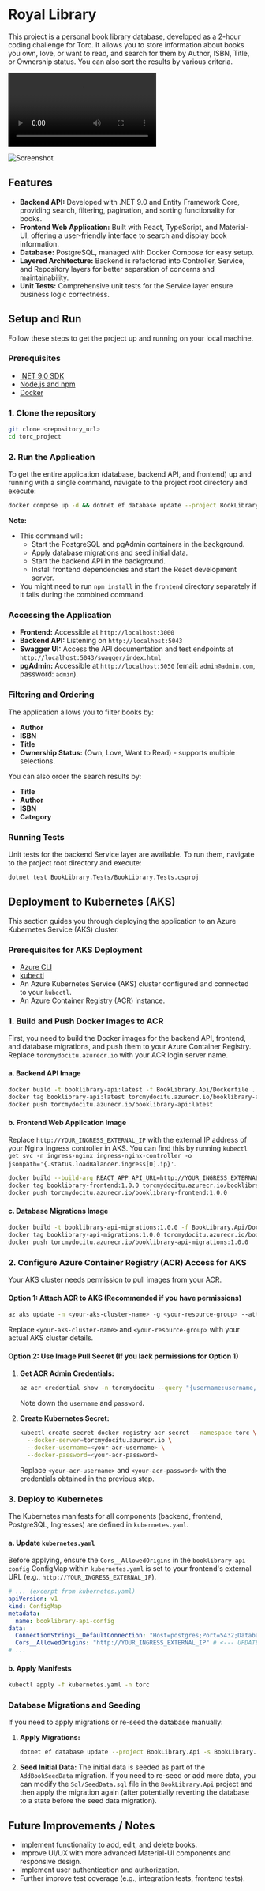 # Royal Library

This project is a personal book library database, developed as a 2-hour coding challenge for Torc. It allows you to store information about books you own, love, or want to read, and search for them by Author, ISBN, Title, or Ownership status. You can also sort the results by various criteria.

![](./presentationvideo.mp4)

![Screenshot](./screenshot.png)

## Features

- **Backend API:** Developed with .NET 9.0 and Entity Framework Core, providing search, filtering, pagination, and sorting functionality for books.
- **Frontend Web Application:** Built with React, TypeScript, and Material-UI, offering a user-friendly interface to search and display book information.
- **Database:** PostgreSQL, managed with Docker Compose for easy setup.
- **Layered Architecture:** Backend is refactored into Controller, Service, and Repository layers for better separation of concerns and maintainability.
- **Unit Tests:** Comprehensive unit tests for the Service layer ensure business logic correctness.

## Setup and Run

Follow these steps to get the project up and running on your local machine.

### Prerequisites

- [.NET 9.0 SDK](https://dotnet.microsoft.com/download/dotnet/9.0)
- [Node.js and npm](https://nodejs.org/)
- [Docker](https://www.docker.com/get-started)

### 1. Clone the repository

```bash
git clone <repository_url>
cd torc_project
```

### 2. Run the Application

To get the entire application (database, backend API, and frontend) up and running with a single command, navigate to the project root directory and execute:

```bash
docker compose up -d && dotnet ef database update --project BookLibrary.Api -s BookLibrary.Api && dotnet run --project BookLibrary.Api & cd frontend && npm install && npm start
```

**Note:**
*   This command will:
    *   Start the PostgreSQL and pgAdmin containers in the background.
    *   Apply database migrations and seed initial data.
    *   Start the backend API in the background.
    *   Install frontend dependencies and start the React development server.
*   You might need to run `npm install` in the `frontend` directory separately if it fails during the combined command.

### Accessing the Application

*   **Frontend:** Accessible at `http://localhost:3000`
*   **Backend API:** Listening on `http://localhost:5043`
*   **Swagger UI:** Access the API documentation and test endpoints at `http://localhost:5043/swagger/index.html`
*   **pgAdmin:** Accessible at `http://localhost:5050` (email: `admin@admin.com`, password: `admin`).

### Filtering and Ordering

The application allows you to filter books by:
-   **Author**
-   **ISBN**
-   **Title**
-   **Ownership Status:** (Own, Love, Want to Read) - supports multiple selections.

You can also order the search results by:
-   **Title**
-   **Author**
-   **ISBN**
-   **Category**

### Running Tests

Unit tests for the backend Service layer are available. To run them, navigate to the project root directory and execute:

```bash
dotnet test BookLibrary.Tests/BookLibrary.Tests.csproj
```

## Deployment to Kubernetes (AKS)

This section guides you through deploying the application to an Azure Kubernetes Service (AKS) cluster.

### Prerequisites for AKS Deployment

*   [Azure CLI](https://docs.microsoft.com/en-us/cli/azure/install-azure-cli)
*   [kubectl](https://kubernetes.io/docs/tasks/tools/install-kubectl/)
*   An Azure Kubernetes Service (AKS) cluster configured and connected to your `kubectl`.
*   An Azure Container Registry (ACR) instance.

### 1. Build and Push Docker Images to ACR

First, you need to build the Docker images for the backend API, frontend, and database migrations, and push them to your Azure Container Registry. Replace `torcmydocitu.azurecr.io` with your ACR login server name.

#### a. Backend API Image

```bash
docker build -t booklibrary-api:latest -f BookLibrary.Api/Dockerfile .
docker tag booklibrary-api:latest torcmydocitu.azurecr.io/booklibrary-api:latest
docker push torcmydocitu.azurecr.io/booklibrary-api:latest
```

#### b. Frontend Web Application Image

Replace `http://YOUR_INGRESS_EXTERNAL_IP` with the external IP address of your Nginx Ingress controller in AKS. You can find this by running `kubectl get svc -n ingress-nginx ingress-nginx-controller -o jsonpath='{.status.loadBalancer.ingress[0].ip}'`.

```bash
docker build --build-arg REACT_APP_API_URL=http://YOUR_INGRESS_EXTERNAL_IP -t booklibrary-frontend:1.0.0 -f frontend/Dockerfile .
docker tag booklibrary-frontend:1.0.0 torcmydocitu.azurecr.io/booklibrary-frontend:1.0.0
docker push torcmydocitu.azurecr.io/booklibrary-frontend:1.0.0
```

#### c. Database Migrations Image

```bash
docker build -t booklibrary-api-migrations:1.0.0 -f BookLibrary.Api/Dockerfile.Migrations .
docker tag booklibrary-api-migrations:1.0.0 torcmydocitu.azurecr.io/booklibrary-api-migrations:1.0.0
docker push torcmydocitu.azurecr.io/booklibrary-api-migrations:1.0.0
```

### 2. Configure Azure Container Registry (ACR) Access for AKS

Your AKS cluster needs permission to pull images from your ACR.

#### Option 1: Attach ACR to AKS (Recommended if you have permissions)

```bash
az aks update -n <your-aks-cluster-name> -g <your-resource-group> --attach-acr torcmydocitu.azurecr.io
```
Replace `<your-aks-cluster-name>` and `<your-resource-group>` with your actual AKS cluster details.

#### Option 2: Use Image Pull Secret (If you lack permissions for Option 1)

1.  **Get ACR Admin Credentials:**
    ```bash
    az acr credential show -n torcmydocitu --query "{username:username, password:passwords[0].value}"
    ```
    Note down the `username` and `password`.

2.  **Create Kubernetes Secret:**
    ```bash
    kubectl create secret docker-registry acr-secret --namespace torc \
      --docker-server=torcmydocitu.azurecr.io \
      --docker-username=<your-acr-username> \
      --docker-password=<your-acr-password>
    ```
    Replace `<your-acr-username>` and `<your-acr-password>` with the credentials obtained in the previous step.

### 3. Deploy to Kubernetes

The Kubernetes manifests for all components (backend, frontend, PostgreSQL, Ingresses) are defined in `kubernetes.yaml`.

#### a. Update `kubernetes.yaml`

Before applying, ensure the `Cors__AllowedOrigins` in the `booklibrary-api-config` ConfigMap within `kubernetes.yaml` is set to your frontend's external URL (e.g., `http://YOUR_INGRESS_EXTERNAL_IP`).

```yaml
# ... (excerpt from kubernetes.yaml)
apiVersion: v1
kind: ConfigMap
metadata:
  name: booklibrary-api-config
data:
  ConnectionStrings__DefaultConnection: "Host=postgres;Port=5432;Database=booklibrary;Username=postgres;Password=postgres"
  Cors__AllowedOrigins: "http://YOUR_INGRESS_EXTERNAL_IP" # <--- UPDATE THIS LINE
# ...
```

#### b. Apply Manifests

```bash
kubectl apply -f kubernetes.yaml -n torc
```

### Database Migrations and Seeding

If you need to apply migrations or re-seed the database manually:

1.  **Apply Migrations:**
    ```bash
    dotnet ef database update --project BookLibrary.Api -s BookLibrary.Api
    ```
2.  **Seed Initial Data:** The initial data is seeded as part of the `AddBookSeedData` migration. If you need to re-seed or add more data, you can modify the `Sql/SeedData.sql` file in the `BookLibrary.Api` project and then apply the migration again (after potentially reverting the database to a state before the seed data migration).

## Future Improvements / Notes

- Implement functionality to add, edit, and delete books.
- Improve UI/UX with more advanced Material-UI components and responsive design.
- Implement user authentication and authorization.
- Further improve test coverage (e.g., integration tests, frontend tests).